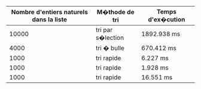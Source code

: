 | Nombre d'entiers naturels dans la liste | M�thode de tri | Temps d'ex�cution  |
| -------------- | ------------- | ----------------- |
| 10000 | tri par s�lection | 1892.938 ms |
| 4000 | tri � bulle | 670.412 ms |
| 1000 | tri rapide | 6.227 ms |
| 1000 | tri rapide | 1.928 ms |
| 1000 | tri rapide | 16.551 ms |

